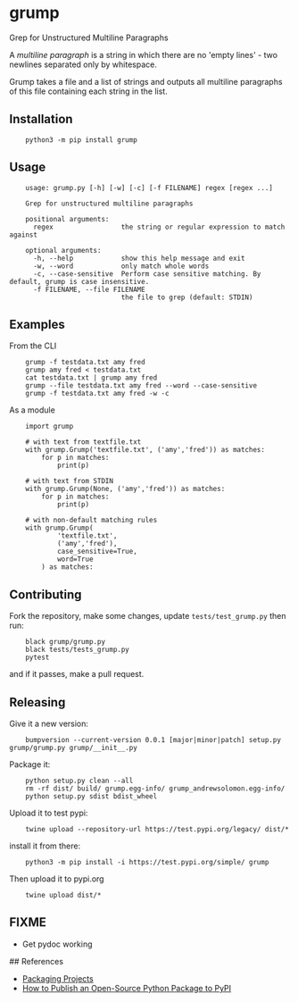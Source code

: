 # grump

Grep for Unstructured Multiline Paragraphs

A *multiline paragraph* is a string in which there are no
'empty lines' - two newlines separated only by whitespace.

Grump takes a file and a list of strings and outputs all multiline paragraphs
of this file containing each string in the list.

## Installation

```
    python3 -m pip install grump
```

## Usage

```
    usage: grump.py [-h] [-w] [-c] [-f FILENAME] regex [regex ...]

    Grep for unstructured multiline paragraphs

    positional arguments:
      regex                 the string or regular expression to match against

    optional arguments:
      -h, --help            show this help message and exit
      -w, --word            only match whole words
      -c, --case-sensitive  Perform case sensitive matching. By default, grump is case insensitive.
      -f FILENAME, --file FILENAME
                            the file to grep (default: STDIN)
```

## Examples

From the CLI

```
    grump -f testdata.txt amy fred
    grump amy fred < testdata.txt
    cat testdata.txt | grump amy fred
    grump --file testdata.txt amy fred --word --case-sensitive
    grump -f testdata.txt amy fred -w -c
```

As a module

```
    import grump

    # with text from textfile.txt
    with grump.Grump('textfile.txt', ('amy','fred')) as matches:
        for p in matches:
            print(p)

    # with text from STDIN
    with grump.Grump(None, ('amy','fred')) as matches:
        for p in matches:
            print(p)

    # with non-default matching rules
    with grump.Grump(
            'textfile.txt',
            ('amy','fred'),
            case_sensitive=True,
            word=True
        ) as matches:

```

## Contributing

Fork the repository, make some changes, update `tests/test_grump.py` then run:

```
    black grump/grump.py
    black tests/tests_grump.py
    pytest
```
and if it passes, make a pull request.

## Releasing

Give it a new version:
```
    bumpversion --current-version 0.0.1 [major|minor|patch] setup.py grump/grump.py grump/__init__.py
```

Package it:
```
    python setup.py clean --all
    rm -rf dist/ build/ grump.egg-info/ grump_andrewsolomon.egg-info/
    python setup.py sdist bdist_wheel
```

Upload it to test pypi:
```
    twine upload --repository-url https://test.pypi.org/legacy/ dist/*
```


install it from there:

```
    python3 -m pip install -i https://test.pypi.org/simple/ grump
```

Then upload it to pypi.org
```
    twine upload dist/*
```

## FIXME

* Get pydoc working


## References

* [Packaging Projects](https://packaging.python.org/tutorials/packaging-projects/)
* [How to Publish an Open-Source Python Package to PyPI](https://realpython.com/pypi-publish-python-package/)

